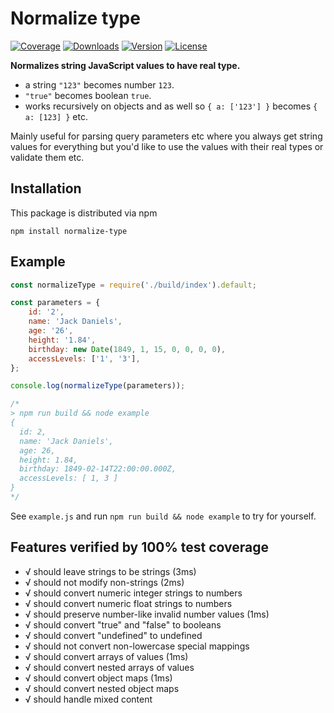 # Normalize type
[![Coverage](https://img.shields.io/coveralls/kallaspriit/normalize-type.svg)]()
[![Downloads](https://img.shields.io/npm/dm/normalize-type.svg)](http://npm-stat.com/charts.html?package=normalize-type&from=2015-08-01)
[![Version](https://img.shields.io/npm/v/normalize-type.svg)](http://npm.im/normalize-type)
[![License](https://img.shields.io/npm/l/normalize-type.svg)](http://opensource.org/licenses/MIT)

**Normalizes string JavaScript values to have real type.**
- a string `"123"` becomes number `123`.
- `"true"` becomes boolean `true`.
- works recursively on objects and as well so `{ a: ['123'] }` becomes `{ a: [123] }` etc.

Mainly useful for parsing query parameters etc where you always get string values for everything but you'd like to use
the values with their real types or validate them etc.

## Installation

This package is distributed via npm

```
npm install normalize-type
```

## Example

```javascript
const normalizeType = require('./build/index').default;

const parameters = {
	id: '2',
	name: 'Jack Daniels',
	age: '26',
	height: '1.84',
	birthday: new Date(1849, 1, 15, 0, 0, 0, 0),
	accessLevels: ['1', '3'],
};

console.log(normalizeType(parameters));

/*
> npm run build && node example
{
  id: 2,
  name: 'Jack Daniels',
  age: 26,
  height: 1.84,
  birthday: 1849-02-14T22:00:00.000Z,
  accessLevels: [ 1, 3 ]
}
*/
```
See `example.js` and run `npm run build && node example` to try for yourself.

## Features verified by 100% test coverage
- √ should leave strings to be strings (3ms)
- √ should not modify non-strings (2ms)
- √ should convert numeric integer strings to numbers
- √ should convert numeric float strings to numbers
- √ should preserve number-like invalid number values (1ms)
- √ should convert "true" and "false" to booleans
- √ should convert "undefined" to undefined
- √ should not convert non-lowercase special mappings
- √ should convert arrays of values (1ms)
- √ should convert nested arrays of values
- √ should convert object maps (1ms)
- √ should convert nested object maps
- √ should handle mixed content